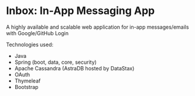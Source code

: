 # Inbox: In-App Messaging App

A highly available and scalable web application for in-app messages/emails with Google/GitHub Login

Technologies used:
- Java
- Spring (boot, data, core, security)
- Apache Cassandra (AstraDB hosted by DataStax)
- OAuth
- Thymeleaf
- Bootstrap
